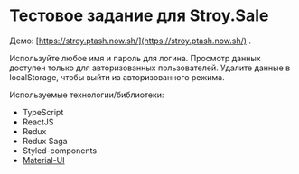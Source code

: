 # Тестовое задание для Stroy.Sale

Демо: [https://stroy.ptash.now.sh/](https://stroy.ptash.now.sh/) .

Используйте любое имя и пароль для логина. 
Просмотр данных доступен только для авторизованных пользователей. 
Удалите данные в localStorage, чтобы выйти из авторизованного режима. 

Используемые технологии/библиотеки:

- TypeScript
- ReactJS
- Redux
- Redux Saga
- Styled-components
- [Material-UI](https://material-ui.com/)
